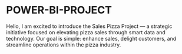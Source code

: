 # POWER-BI-PROJECT
Hello, I am excited to introduce the Sales Pizza Project — a strategic initiative focused on elevating pizza sales through smart data and technology. Our goal is simple: enhance sales, delight customers, and streamline operations within the pizza industry.
